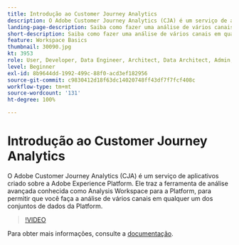 ```yaml
---
title: Introdução ao Customer Journey Analytics
description: O Adobe Customer Journey Analytics (CJA) é um serviço de aplicativos criado sobre a Adobe Experience Platform. Ele traz a ferramenta de análise avançada conhecida como Analysis Workspace para a Platform, para permitir que você faça a análise de vários canais em qualquer um dos conjuntos de dados da Platform.
landing-page-description: Saiba como fazer uma análise de vários canais em qualquer um dos seus conjuntos de dados da Experience Platform.
short-description: Saiba como fazer uma análise de vários canais em qualquer um dos seus conjuntos de dados da Experience Platform.
feature: Workspace Basics
thumbnail: 30090.jpg
kt: 3953
role: User, Developer, Data Engineer, Architect, Data Architect, Admin, Leader
level: Beginner
exl-id: 8b9644dd-1992-499c-88f0-acd3ef182956
source-git-commit: c9830412d18f63dc14020748ff43df7f7fcf408c
workflow-type: tm+mt
source-wordcount: '131'
ht-degree: 100%

---
```


# Introdução ao Customer Journey Analytics

O Adobe Customer Journey Analytics (CJA) é um serviço de aplicativos criado sobre a Adobe Experience Platform. Ele traz a ferramenta de análise avançada conhecida como Analysis Workspace para a Platform, para permitir que você faça a análise de vários canais em qualquer um dos conjuntos de dados da Platform.

>[!VIDEO](https://video.tv.adobe.com/v/36236/?quality=12&learn=on&captions=por_br)

Para obter mais informações, consulte a [documentação](https://experienceleague.adobe.com/docs/analytics-platform/using/cja-landing.html?lang=pt-BR).

